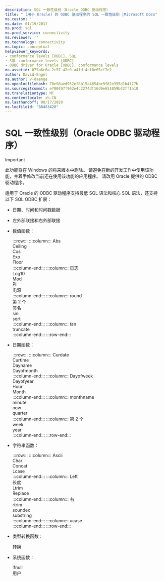 ```yaml
---
description: SQL 一致性级别（Oracle ODBC 驱动程序）
title: " (用于 Oracle) 的 ODBC 驱动程序的 SQL 一致性级别 |Microsoft Docs"
ms.custom: ''
ms.date: 01/19/2017
ms.prod: sql
ms.prod_service: connectivity
ms.reviewer: ''
ms.technology: connectivity
ms.topic: conceptual
helpviewer_keywords:
- conformance levels [ODBC], SQL
- SQL conformance levels [ODBC]
- ODBC driver for Oracle [ODBC], conformance levels
ms.assetid: 077a6c6a-2c57-42c9-a4fd-4cf0e65cf7e2
author: David-Engel
ms.author: v-daenge
ms.openlocfilehash: 78e98aed952ef8b15a4654be9f82e355d1b4177b
ms.sourcegitcommit: e700497f962e4c2274df16d9e651059b42ff1a10
ms.translationtype: MT
ms.contentlocale: zh-CN
ms.lasthandoff: 08/17/2020
ms.locfileid: "88483420"
---
```

# <a name="sql-conformance-levels-odbc-driver-for-oracle"></a>SQL 一致性级别（Oracle ODBC 驱动程序）
> [!IMPORTANT]  
>  此功能将在 Windows 的将来版本中删除。 请避免在新的开发工作中使用该功能，并着手修改当前还在使用该功能的应用程序。 请改用 Oracle 提供的 ODBC 驱动程序。  
  
 适用于 Oracle 的 ODBC 驱动程序支持最低 SQL 语法和核心 SQL 语法，还支持以下 SQL ODBC 扩展：  
  
-   日期、时间和时间戳数据  
  
-   左外部联接和右外部联接  
  
-   数值函数：  

    :::row:::
        :::column:::
            Abs  
            Ceiling  
            Cos  
            Exp  
            Floor  
        :::column-end:::
        :::column:::
            日志  
            Log10  
            Mod  
            Pi  
            电源  
        :::column-end:::
        :::column:::
            round  
            第 2 个  
            签名  
            sin  
            sqrt  
        :::column-end:::
        :::column:::
            tan  
            truncate  
        :::column-end:::
    :::row-end:::
    
-   日期函数：  

    :::row:::
        :::column:::
            Curdate  
            Curtime  
            Dayname  
            Dayofmonth  
        :::column-end:::
        :::column:::
            Dayofweek  
            Dayofyear  
            Hour  
            Month  
        :::column-end:::
        :::column:::
            monthname  
            minute  
            now  
            quarter  
        :::column-end:::
        :::column:::
            第 2 个  
            week  
            year  
        :::column-end:::
    :::row-end:::

-   字符串函数：  

    :::row:::
        :::column:::
            Ascii  
            Char  
            Concat  
            Lcase  
        :::column-end:::
        :::column:::
            Left  
            长度  
            Ltrim  
            Replace  
        :::column-end:::
        :::column:::
            右  
            rtrim  
            soundex  
            substring  
        :::column-end:::
        :::column:::
            ucase  
        :::column-end:::
    :::row-end:::

-   类型转换函数：  

    转换  

-   系统函数：  
  
    Ifnull  
    用户
